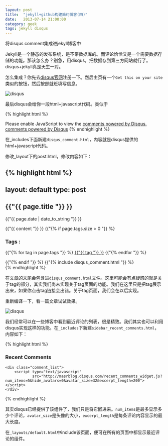 ```yaml
---
layout: post
title:  "jekyll+github构建简约博客(四)"
date:   2013-07-14 21:00:00
category: geek
tags: jekyll disqus
---
```

<p class="excerpt">
<!--excerpt-->
将disqus comment集成进jekyll博客中
<!--excerpt-->
</p>

Jekyll是一个静态的发布系统，是不带数据库的。而评论恰恰又是一个需要数据存储的功能。那该怎么办？别急，用disqus，把数据存到第三方网站就行了。disqus+jekyll真是天生一对。

怎么集成？你先去[disqus官网](http://disqus.com/)注册一下。然后主页有一个`Get this on your site`类似的按钮，然后按部就班填写信息。

![disqus](https://github.com/masr/Images/blob/master/2013-07-14/disqus1.png?raw=true)

最后disqus会给你一段html+javascript代码。类似于

{% highlight html %}
<div id="disqus_thread"></div>
    <script type="text/javascript">
        /* * * CONFIGURATION VARIABLES: EDIT BEFORE PASTING INTO YOUR WEBPAGE * * */
        var disqus_shortname = 'masrblog'; // required: replace example with your forum shortname
        /* * * DON'T EDIT BELOW THIS LINE * * */
        (function() {
            var dsq = document.createElement('script'); dsq.type = 'text/javascript'; dsq.async = true;
            dsq.src = '//' + disqus_shortname + '.disqus.com/embed.js';
            (document.getElementsByTagName('head')[0] || document.getElementsByTagName('body')[0]).appendChild(dsq);
        })();
    </script>
    <noscript>Please enable JavaScript to view the <a href="http://disqus.com/?ref_noscript">comments powered by Disqus.</a></noscript>
    <a href="http://disqus.com" class="dsq-brlink">comments powered by <span class="logo-disqus">Disqus</span></a>
{% endhighlight %}

在_includes下面新建`disqus_comment.html`，内容就是disqus提供的html+javascript代码。

修改_layout下的post.html，修改内容如下：

{% highlight html %}
---
layout: default
type: post
---
<div id="post">
    <h2>{{"{{ page.title "}} }}</h2>
    <p class="meta">{{"{{ page.date | date_to_string "}} }}</p>
    {{"{{ content "}} }}
    {{"{% if page.tags.size > 0 "}} %}
    <h3>Tags : </h3>
    <p class="tags">
        {{"{% for tag in page.tags "}} %}
        <a href="{{"{{ site.url "}} }}/tag/{{"{{ tag "}} }}/">{{"{{ tag "}} }}</a>
        {{"{% endfor "}} %}
    </p>
    {{"{% endif "}} %}
    {{"{% include disqus_comment.html "}} %}
</div>
{% endhighlight %}

在文章的末尾会包含进`disqus_comment.html`文件。这里可能会有点疑惑的就是关于tag的部分，其实我们尚未实现关于tag页面的功能。我们在这里只是把tag展示出来，如果你点击tag链接会出错。关于tag页面，我们会在以后实现。

重新编译一下，看一篇文章试试效果。

![disqus](https://github.com/masr/Images/blob/master/2013-07-14/disqus.png?raw=true)

我们经常可以在一些博客中看到最近评论的列表，很是精致。我们其实也可以利用disqus实现这样的功能。在`_includes`下新建`sidebar_recent_comments.html`，内容如下：

{% highlight html %}
<div id="recent_comments">
    <h3>Recent Comments</h3>

    <div class="comment_list">
        <script type="text/javascript"
                src="http://masrblog.disqus.com/recent_comments_widget.js?num_items=5&hide_avatars=0&avatar_size=32&excerpt_length=200"></script>
    </div>
</div>
{% endhighlight %}

其实disqus已经提供了该组件了，我们只是将它嵌进来。`num_items`是最多显示多少个评论，`avatar_size`是头像的大小，`excerpt_length`是每条评论内容显示的最大长度。

在`_layouts/default.html`中include该页面，便可在所有的页面中都显示最近评论的组件。



